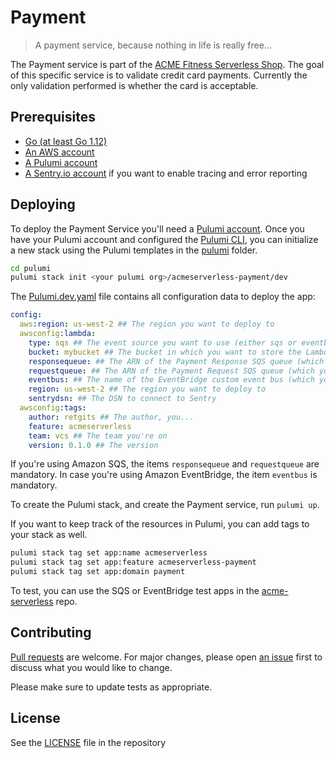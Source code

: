 # Payment

> A payment service, because nothing in life is really free...

The Payment service is part of the [ACME Fitness Serverless Shop](https://github.com/retgits/acme-serverless). The goal of this specific service is to validate credit card payments. Currently the only validation performed is whether the card is acceptable.

## Prerequisites

* [Go (at least Go 1.12)](https://golang.org/dl/)
* [An AWS account](https://portal.aws.amazon.com/billing/signup)
* [A Pulumi account](https://app.pulumi.com/signup)
* [A Sentry.io account](https://sentry.io) if you want to enable tracing and error reporting

## Deploying

To deploy the Payment Service you'll need a [Pulumi account](https://app.pulumi.com/signup). Once you have your Pulumi account and configured the [Pulumi CLI](https://www.pulumi.com/docs/get-started/aws/install-pulumi/), you can initialize a new stack using the Pulumi templates in the [pulumi](./pulumi) folder.

```bash
cd pulumi
pulumi stack init <your pulumi org>/acmeserverless-payment/dev
```

The [Pulumi.dev.yaml](./pulumi/Pulumi.dev.yaml) file contains all configuration data to deploy the app:

```yaml
config:
  aws:region: us-west-2 ## The region you want to deploy to
  awsconfig:lambda:
    type: sqs ## The event source you want to use (either sqs or eventbridge)
    bucket: mybucket ## The bucket in which you want to store the Lambda code
    responsequeue: ## The ARN of the Payment Response SQS queue (which you can create using the Pulumi deployment in the acme-serverless repo)
    requestqueue: ## The ARN of the Payment Request SQS queue (which you can create using the Pulumi deployment in the acme-serverless repo)
    eventbus: ## The name of the EventBridge custom event bus (which you can create using the scripts in the acme-serverless repo)
    region: us-west-2 ## The region you want to deploy to
    sentrydsn: ## The DSN to connect to Sentry
  awsconfig:tags:
    author: retgits ## The author, you...
    feature: acmeserverless
    team: vcs ## The team you're on
    version: 0.1.0 ## The version
```

If you're using Amazon SQS, the items `responsequeue` and `requestqueue` are mandatory. In case you're using Amazon EventBridge, the item `eventbus` is mandatory.

To create the Pulumi stack, and create the Payment service, run `pulumi up`.

If you want to keep track of the resources in Pulumi, you can add tags to your stack as well.

```bash
pulumi stack tag set app:name acmeserverless
pulumi stack tag set app:feature acmeserverless-payment
pulumi stack tag set app:domain payment
```

To test, you can use the SQS or EventBridge test apps in the [acme-serverless](https://github.com/retgits/acme-serverless) repo.

## Contributing

[Pull requests](https://github.com/retgits/acme-serverless-payment/pulls) are welcome. For major changes, please open [an issue](https://github.com/retgits/acme-serverless-payment/issues) first to discuss what you would like to change.

Please make sure to update tests as appropriate.

## License

See the [LICENSE](./LICENSE) file in the repository
